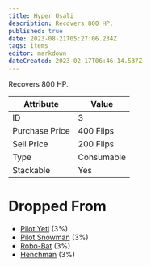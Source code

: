 ```yaml
---
title: Hyper Usali
description: Recovers 800 HP.
published: true
date: 2023-08-21T05:27:06.234Z
tags: items
editor: markdown
dateCreated: 2023-02-17T06:46:14.537Z
---
```


Recovers 800 HP.

|Attribute|Value|
|-|-|
|ID|3|
|Purchase Price|400 Flips|
|Sell Price|200 Flips|
|Type|Consumable|
|Stackable|Yes|


# Dropped From
 * [Pilot Yeti](/monsters/pilot-yeti) (3%)
 * [Pilot Snowman](/monsters/pilot-snowman) (3%)
 * [Robo-Bat](/monsters/robo-bat) (3%)
 * [Henchman](/monsters/henchman) (3%)
